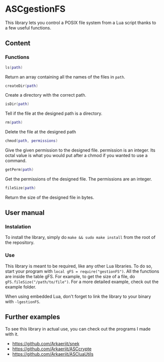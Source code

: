 # ASCgestionFS

This library lets you control a POSIX file system from a Lua script thanks to a few useful functions.

## Content

### Functions
```lua
ls(path)
```
Return an array containing all the names of the files in `path`.

```lua
createDir(path)
```
Create a directory with the correct path.

```lua
isDir(path)
```
Tell if the file at the designed path is a directory.

```lua
rm(path)
```
Delete the file at the designed path

```lua
chmod(path, permissions)
```
Give the given permission to the designed file. permission is an integer. Its octal value is what you would put after a chmod if you wanted to use a command.

```lua
getPerm(path)
```
Get the permissions of the designed file. The permissions are an integer.

```lua
fileSize(path)
```
Return the size of the designed file in bytes.

## User manual

### Instalation

To install the library, simply do `make && sudo make install` from the root of the repository.

### Use

This library is meant to be required, like any other Lua libraries. To do so, start your program with `local gFS = require("gestionFS")`. All the functions are inside the table gFS. For example, to get the size of a file, do `gFS.fileSize("/path/to/file")`. For a more detailed example, check out the example folder.

When using embedded Lua, don't forget to link the library to your binary with `-lgestionFS`.

## Further examples

To see this library in actual use, you can check out the programs I made with it. 
* https://github.com/Arkaeriit/snek
* https://github.com/Arkaeriit/ASCcrypte
* https://github.com/Arkaeriit/ASCluaUtils

